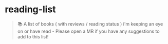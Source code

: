 # reading-list
> :books: A list of books ( with reviews / reading status ) i'm keeping an eye on or have read  - Please open a MR if you have any suggestions to add to this list!
